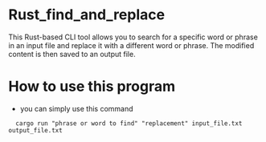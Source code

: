 # Rust_find_and_replace
This Rust-based CLI tool allows you to search for a specific word or phrase in an input file and replace it with a different word or phrase. The modified content is then saved to an output file.
# How to use this program
  * you can simply use this command
  
```
  cargo run "phrase or word to find" "replacement" input_file.txt output_file.txt
  ```
